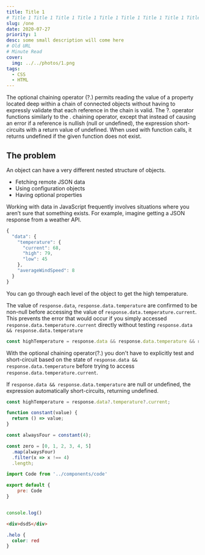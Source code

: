 ```yaml
---
title: Title 1 
# Title 1 Title 1 Title 1 Title 1 Title 1 Title 1 Title 1 Title 1 Title 1 Title 1 Title 1
slug: /one
date: 2020-07-27
priority: 1
desc: some small description will come here 
# Old URL
# Minute Read
cover:
  img: ../../photos/1.png
tags:
  - CSS
  - HTML
---
```


The optional chaining operator (?.) permits reading the value of a property located deep within a chain of connected objects without having to expressly validate that each reference in the chain is valid. The ?. operator functions similarly to the . chaining operator, except that instead of causing an error if a reference is nullish (null or undefined), the expression short-circuits with a return value of undefined. When used with function calls, it returns undefined if the given function does not exist.

## The problem

An object can have a very different nested structure of objects.

- Fetching remote JSON data
- Using configuration objects
- Having optional properties

Working with data in JavaScript frequently involves situations where you aren’t sure that something exists. For example, imagine getting a JSON response from a weather API.

```js
{
  "data": {
    "temperature": {
      "current": 68,
      "high": 79,
      "low": 45
    },
    "averageWindSpeed": 8
  }
}
```

You can go through each level of the object to get the high temperature.

The value of `response.data`, `response.data.temperature` are confirmed to be non-null before accessing the value of `response.data.temperature.current`. This prevents the error that would occur if you simply accessed `response.data.temperature.current` directly without testing `response.data && response.data.temperature`

```js
const highTemperature = response.data && response.data.temperature && response.data.temperature.current;
```

With the optional chaining operator(?.) you don't have to explicitly test and short-circuit based on the state of `response.data && response.data.temperature` before trying to access `response.data.temperature.current`.

If `response.data && response.data.temperature` are null or undefined, the expression automatically short-circuits, returning undefined.

```js
const highTemperature = response.data?.temperature?.current;
```


```js
function constant(value) {
  return () => value;
}

const alwaysFour = constant(4);

const zero = [0, 1, 2, 3, 4, 5]
  .map(alwaysFour)
  .filter(x => x !== 4)
  .length;
```
```jsx
import Code from '../components/code'

export default {
    pre: Code
}
```

```js

console.log()

```

```html
<div>dsdS</div>
```


```css
.helo {
  color: red
}
```